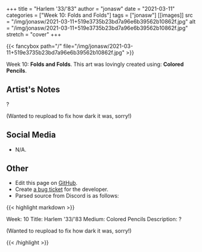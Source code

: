 +++
title =       "Harlem '33/'83"
author =      "jonasw"
date =        "2021-03-11"
categories =  ["Week 10: Folds and Folds"]
tags =        ["jonasw"]
[[images]]
                      src = "/img/jonasw/2021-03-11+519e3735b23bd7a96e6b39562b10862f.jpg"
                      alt = "/img/jonasw/2021-03-11+519e3735b23bd7a96e6b39562b10862f.jpg"
                      stretch = "cover"
+++


{{< fancybox path="/" file="/img/jonasw/2021-03-11+519e3735b23bd7a96e6b39562b10862f.jpg" >}}


Week 10: **Folds and Folds**. This art was lovingly created using: **Colored Pencils**.

## Artist's Notes

?

(Wanted to reupload to fix how dark it was, sorry!)

## Social Media

- N/A.

## Other

- Edit this page on [GitHub](https://github.com/teaminkling/web-refresh/edit/main/blog/content/blog/jonasw-week-10-f4b3.md).
- Create [a bug ticket](https://github.com/teaminkling/web-refresh/issues/new?assignees=&labels=bug&template=problem-report.md&title=) for the developer.
- Parsed source from Discord is as follows:

{{< highlight markdown >}}

Week: 10 
Title: Harlem '33/'83
Medium: Colored Pencils
Description: ?

(Wanted to reupload to fix how dark it was, sorry!)

{{< /highlight >}}